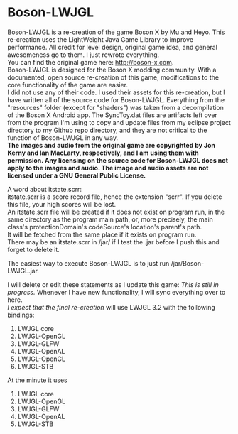 # Boson-LWJGL  
Boson-LWJGL is a re-creation of the game Boson X by Mu and Heyo. This re-creation uses the LightWeight Java Game Library to improve performance. All credit for level design, original game idea, and general awesomeness go to them. I just rewrote everything.  
You can find the original game here: <http://boson-x.com>.  
Boson-LWJGL is designed for the Boson X modding community. With a documented, open source re-creation of this game, modifications to the core functionality of the game are easier.  
I did not use any of their code. I used their assets for this re-creation, but I have written all of the source code for Boson-LWJGL.
Everything from the "resources" folder (except for "shaders") was taken from a decompilation of the Boson X Android app. The SyncToy.dat files are artifacts left over from the program I'm using to copy and update files from my eclipse project directory to my Github repo directory, and they are not critical to the function of Boson-LWJGL in any way.  
**The images and audio from the original game are copyrighted by Jon Kerny and Ian MacLarty, respectively, and I am using them with permission. Any licensing on the source code for Boson-LWJGL does not apply to the images and audio. The image and audio assets are not licensed under a GNU General Public License.**  
  
A word about itstate.scrr:  
itstate.scrr is a score record file, hence the extension "scrr". If you delete this file, your high scores will be lost.  
An itstate.scrr file will be created if it does not exist on program run, in the same directory as the program main path, or, more precisely, the main class's protectionDomain's codeSource's location's parent's path.  
It will be fetched from the same place if it exists on program run.  
There may be an itstate.scrr in /jar/ if I test the .jar before I push this and forget to delete it.  
  
The easiest way to execute Boson-LWJGL is to just run /jar/Boson-LWJGL.jar.
  
I will delete or edit these statements as I update this game:
*This is still in progress.* Whenever I have new functionality, I will sync everything over to here.  
*I expect that the final re-creation* will use LWJGL 3.2 with the following bindings:  
1. LWJGL core  
2. LWJGL-OpenGL  
3. LWJGL-GLFW  
4. LWJGL-OpenAL  
5. LWJGL-OpenCL  
6. LWJGL-STB
  
    
At the minute it uses  
1. LWJGL core  
2. LWJGL-OpenGL  
3. LWJGL-GLFW  
4. LWJGL-OpenAL  
4. LWJGL-STB
